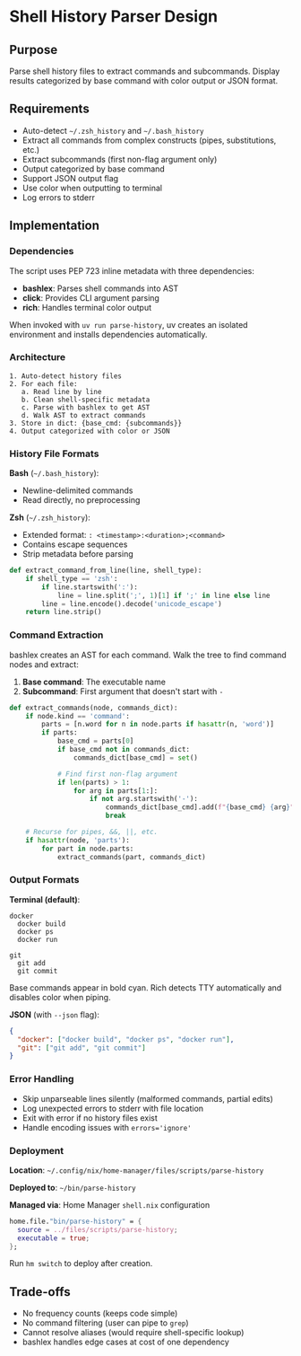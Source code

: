 # Shell History Parser Design

## Purpose

Parse shell history files to extract commands and subcommands. Display results categorized by base command with color output or JSON format.

## Requirements

- Auto-detect `~/.zsh_history` and `~/.bash_history`
- Extract all commands from complex constructs (pipes, substitutions, etc.)
- Extract subcommands (first non-flag argument only)
- Output categorized by base command
- Support JSON output flag
- Use color when outputting to terminal
- Log errors to stderr

## Implementation

### Dependencies

The script uses PEP 723 inline metadata with three dependencies:

- **bashlex**: Parses shell commands into AST
- **click**: Provides CLI argument parsing
- **rich**: Handles terminal color output

When invoked with `uv run parse-history`, uv creates an isolated environment and installs dependencies automatically.

### Architecture

```
1. Auto-detect history files
2. For each file:
   a. Read line by line
   b. Clean shell-specific metadata
   c. Parse with bashlex to get AST
   d. Walk AST to extract commands
3. Store in dict: {base_cmd: {subcommands}}
4. Output categorized with color or JSON
```

### History File Formats

**Bash** (`~/.bash_history`):
- Newline-delimited commands
- Read directly, no preprocessing

**Zsh** (`~/.zsh_history`):
- Extended format: `: <timestamp>:<duration>;<command>`
- Contains escape sequences
- Strip metadata before parsing

```python
def extract_command_from_line(line, shell_type):
    if shell_type == 'zsh':
        if line.startswith(':'):
            line = line.split(';', 1)[1] if ';' in line else line
        line = line.encode().decode('unicode_escape')
    return line.strip()
```

### Command Extraction

bashlex creates an AST for each command. Walk the tree to find command nodes and extract:

1. **Base command**: The executable name
2. **Subcommand**: First argument that doesn't start with `-`

```python
def extract_commands(node, commands_dict):
    if node.kind == 'command':
        parts = [n.word for n in node.parts if hasattr(n, 'word')]
        if parts:
            base_cmd = parts[0]
            if base_cmd not in commands_dict:
                commands_dict[base_cmd] = set()

            # Find first non-flag argument
            if len(parts) > 1:
                for arg in parts[1:]:
                    if not arg.startswith('-'):
                        commands_dict[base_cmd].add(f"{base_cmd} {arg}")
                        break

    # Recurse for pipes, &&, ||, etc.
    if hasattr(node, 'parts'):
        for part in node.parts:
            extract_commands(part, commands_dict)
```

### Output Formats

**Terminal (default)**:
```
docker
  docker build
  docker ps
  docker run

git
  git add
  git commit
```

Base commands appear in bold cyan. Rich detects TTY automatically and disables color when piping.

**JSON** (with `--json` flag):
```json
{
  "docker": ["docker build", "docker ps", "docker run"],
  "git": ["git add", "git commit"]
}
```

### Error Handling

- Skip unparseable lines silently (malformed commands, partial edits)
- Log unexpected errors to stderr with file location
- Exit with error if no history files exist
- Handle encoding issues with `errors='ignore'`

### Deployment

**Location**: `~/.config/nix/home-manager/files/scripts/parse-history`

**Deployed to**: `~/bin/parse-history`

**Managed via**: Home Manager `shell.nix` configuration

```nix
home.file."bin/parse-history" = {
  source = ../files/scripts/parse-history;
  executable = true;
};
```

Run `hm switch` to deploy after creation.

## Trade-offs

- No frequency counts (keeps code simple)
- No command filtering (user can pipe to `grep`)
- Cannot resolve aliases (would require shell-specific lookup)
- bashlex handles edge cases at cost of one dependency
